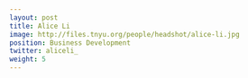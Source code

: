 ```yaml
---
layout: post
title: Alice Li
image: http://files.tnyu.org/people/headshot/alice-li.jpg
position: Business Development
twitter: aliceli_
weight: 5
---
```

